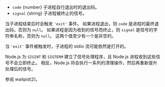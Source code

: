 <!-- YAML
added: v0.1.90
-->

* `code` {number} 子进程自行退出时的退出码。
* `signal` {string} 子进程被终止的信号。

当子进程结束后时会触发 `'exit'` 事件。
如果进程退出，则 `code` 是进程的最终退出码，否则为 `null`。
如果进程是因为收到的信号而终止，则 `signal` 是信号的字符串名称，否则为 `null`。
这两个值至少有一个是非空的。

当 `'exit'` 事件被触发时，子进程的 stdio 流可能依然是打开的。

Node.js 为 `SIGINT` 和 `SIGTERM` 建立了信号处理程序，且 Node.js 进程收到这些信号不会立即终止。
相反，Node.js 将会执行一系列的清理操作，然后再重新提升处理后的信号。

参阅 waitpid(2)。

